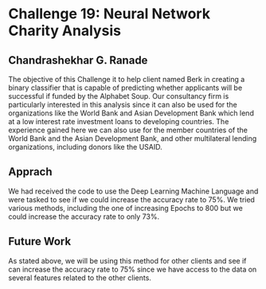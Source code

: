 # Challenge 19: Neural Network Charity Analysis

## Chandrashekhar G. Ranade

The objective of this Challenge it to help client named Berk in creating a binary classifier that is capable of
predicting whether applicants will be successful if funded by the Alphabet Soup. Our consultancy firm is particularly interested in this analysis since it can also be used for the organizations like the World Bank and Asian Development Bank which lend at a low interest rate investment loans to developing countries. The experience gained here we can also use for the member countries of the World Bank and the Asian Development Bank, and other multilateral lending organizations, including donors like the USAID.

## Apprach

We had received the code to use the Deep Learning Machine Language and were tasked to see if we could increase the accuracy rate to 75%. We tried various methods, including the one of increasing Epochs to 800 but we could increase the accuracy rate to only 73%.

## Future Work
As stated above, we will be using this method for other clients and see if can increase the accuracy rate to 75% since we have access to the data on several features related to the other clients.

 
